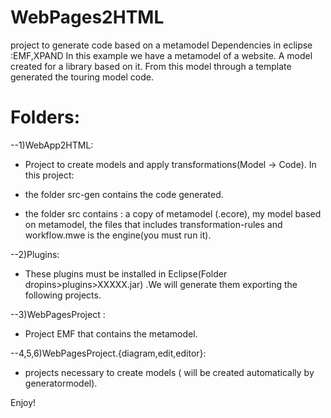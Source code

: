 WebPages2HTML
=============



project to  generate code based on a metamodel 
Dependencies in eclipse :EMF,XPAND
In this example we have a metamodel of a website. A model created for a library based on it. From this model through a template generated the touring model code.

Folders: 
=============


  --1)WebApp2HTML:
  - Project to create models and apply transformations(Model -> Code). In this project: 
  - the folder src-gen contains the code generated. 

  - the folder src contains : a copy of metamodel (.ecore), my model based on metamodel, the files that includes                                        transformation-rules and workflow.mwe is the engine(you must run it).
    

--2)Plugins:
 - These plugins must be installed in Eclipse(Folder dropins>plugins>XXXXX.jar) .We will generate them exporting the
  following projects.

--3)WebPagesProject :
- Project EMF that contains the metamodel. 

--4,5,6)WebPagesProject.{diagram,edit,editor}: 
 - projects necessary to create models ( will be created automatically by
                                          generatormodel). 


Enjoy!
